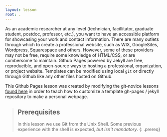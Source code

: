 ```yaml
---
layout: lesson
root: .
---
```


As an academic researcher at any level (technician, facillitator, graduate student, postdoc, professor, etc.), you want to have an accessible platform for showcasing your work and contact information. There are many outlets through which to create a professional website, such as WIX, GoogleSites, Wordpress, Squarespace and others. However, some of these providers may not be free, require some knowledge of HTML/CSS, or are cumbersome to maintain. Github Pages powered by Jekyll are free, reproducible, and open-source ways to hosting a professional, organization, or project website. Templates can be modified using local `git` or directly through Github like any other files hosted on Github. 


This Github Pages lesson was created by modifying the git-novice lessons [found here](http://swcarpentry.github.io/git-novice/) in order to teach how to customize a template gh-pages / jekyll
repository to make a personal webpage. 


> ## Prerequisites
>
> In this lesson we use Git from the Unix Shell.
> Some previous experience with the shell is expected,
> *but isn't mandatory*.
{: .prereq}
